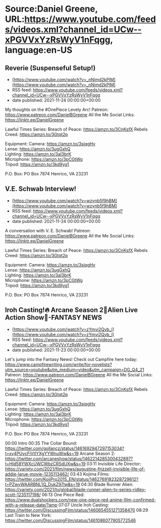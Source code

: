 # Source:Daniel Greene, URL:https://www.youtube.com/feeds/videos.xml?channel_id=UCw--xPGVVxYzRsWyV1nFqgg, language:en-US

## Reverie (Suspenseful Setup!)
 - [https://www.youtube.com/watch?v=_nNimd2kPlM](https://www.youtube.com/watch?v=_nNimd2kPlM)
 - RSS feed: https://www.youtube.com/feeds/videos.xml?channel_id=UCw--xPGVVxYzRsWyV1nFqgg
 - date published: 2021-11-24 00:00:00+00:00

My thoughts on the #OnePiece Levely Arc!
Patreon: https://www.patreon.com/DanielBGreene 
All the Me Social Links: https://linktr.ee/DanielGreene

Lawful Times Series: 
Breach of Peace: https://amzn.to/3CnKsfX
Rebels Creed: https://amzn.to/3Gtqt2p

Equipment: 
Camera: https://amzn.to/3siqgHv  
Lense: https://amzn.to/3ugGxhQ  
Lighting: https://amzn.to/3aI3brK  
Microphone: https://amzn.to/3pCGtWg  
Tripod: https://amzn.to/3kd9yq1  

P.O. Box: PO Box 7874 Henrico, VA 23231

## V.E. Schwab Interview!
 - [https://www.youtube.com/watch?v=wzynb5f9hBM](https://www.youtube.com/watch?v=wzynb5f9hBM)
 - RSS feed: https://www.youtube.com/feeds/videos.xml?channel_id=UCw--xPGVVxYzRsWyV1nFqgg
 - date published: 2021-11-24 00:00:00+00:00

A conversation with V. E. Schwab! 
Patreon: https://www.patreon.com/DanielBGreene 
All the Me Social Links: https://linktr.ee/DanielGreene

Lawful Times Series: 
Breach of Peace: https://amzn.to/3CnKsfX
Rebels Creed: https://amzn.to/3Gtqt2p

Equipment: 
Camera: https://amzn.to/3siqgHv  
Lense: https://amzn.to/3ugGxhQ  
Lighting: https://amzn.to/3aI3brK  
Microphone: https://amzn.to/3pCGtWg  
Tripod: https://amzn.to/3kd9yq1  

P.O. Box: PO Box 7874 Henrico, VA 23231

## Iroh Casting!🔥 Arcane Season 2📿Alien Live Action Show🤦-FANTASY NEWS
 - [https://www.youtube.com/watch?v=zYmvi2Qyb_I](https://www.youtube.com/watch?v=zYmvi2Qyb_I)
 - RSS feed: https://www.youtube.com/feeds/videos.xml?channel_id=UCw--xPGVVxYzRsWyV1nFqgg
 - date published: 2021-11-23 00:00:00+00:00

Let's jump into the Fantasy News!
Check out Campfire here today: https://www.campfirewriting.com/write/for-novelists?utm_source=youtube&utm_medium=video&utm_campaign=DG_Q4_21  
Patreon: https://www.patreon.com/DanielBGreene 
All the Me Social Links: https://linktr.ee/DanielGreene

Lawful Times Series: 
Breach of Peace: https://amzn.to/3CnKsfX
Rebels Creed: https://amzn.to/3Gtqt2p

Equipment: 
Camera: https://amzn.to/3siqgHv  
Lense: https://amzn.to/3ugGxhQ  
Lighting: https://amzn.to/3aI3brK  
Microphone: https://amzn.to/3pCGtWg  
Tripod: https://amzn.to/3kd9yq1  

P.O. Box: PO Box 7874 Henrico, VA 23231

00:00 Intro
00:35 The Collar Bound: https://twitter.com/gollancz/status/1461692947297153034?t=xy4PUycFiVtlYXgYYWnuWw&s=19 
Arcane Season 2: https://twitter.com/arcaneshow/status/1462214285300432897?t=HId58YWXcUWCWbzCRSdUXw&s=19
03:11 Invisible Life Director: https://variety.com/2021/film/news/augustine-frizzell-invisible-life-of-addie-larue-movie-1235113462/ 
03:43 Kojima Films: https://twitter.com/KojiPro2015_EN/status/1462769182328729612?t=PZwyWAARBNL1Q_DukZ97lw&s=19 
04:30 Blade Runner Alien: https://variety.com/2021/tv/global/blade-runner-alien-tv-series-ridley-scott-1235117198/ 
06:13 One Piece Red: https://www.dualshockers.com/new-one-piece-red-anime-film-confirmed-with-a-release-date/?amp 
07:07 Uncle Iroh Casting: https://twitter.com/DiscussingFilm/status/1460654551271358470 
08:29 Last Train to New York: https://twitter.com/DiscussingFilm/status/1461086077905772546

